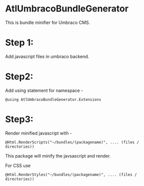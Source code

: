 # AtlUmbracoBundleGenerator

This is bundle minifier for Umbraco CMS. 

Step 1:
======
Add javascript files in umbraco backend.


Step2:
=====
Add using statement for namespace - 


    @using AtlUmbracoBundleGenerator.Extensions
    
Step3:
=====
Render minified javascript with - 

    
    @Html.RenderScripts("~/bundles/(packagename)", .... (files / directories))
    

This package will minify the javsascript and render.

For CSS use 

    @Html.RenderStyles("~/bundles/(packagename)", .... (files / directories))

